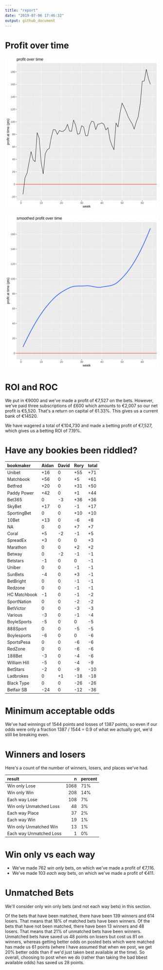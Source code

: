 ```yaml
---
title: "report"
date: "2019-07-06 17:46:32"
output: github_document
---
```




# Profit over time

![plot of chunk profit-over-time](figure/profit-over-time-1.png)

![plot of chunk profit-over-time-smooth](figure/profit-over-time-smooth-1.png)


# ROI and ROC



We put in €9000 and we've made a profit of €7,527 on the bets. However, we've paid three subscriptions of £600 which amounts to €2,007 so our net profit is €5,520. That's a return on capital of 61.33%. This gives us a current bank of €14520.

We have wagered a total of €104,730 and made a betting profit of €7,527, which gives us a betting ROI of 7.19%.


# Have any bookies been riddled?


|bookmaker    |Aidan |David |Rory |total |
|:------------|:-----|:-----|:----|:-----|
|Unibet       |+16   |0     |+55  |+71   |
|Matchbook    |+56   |0     |+5   |+61   |
|Betfred      |+20   |0     |+31  |+50   |
|Paddy Power  |+42   |0     |+1   |+44   |
|Bet365       |0     |-3    |+36  |+36   |
|SkyBet       |+17   |0     |-1   |+17   |
|SportingBet  |0     |0     |+10  |+10   |
|10Bet        |+13   |0     |-6   |+8    |
|NA           |0     |0     |+7   |+7    |
|Coral        |+5    |-2    |-1   |+5    |
|SpreadEx     |+3    |0     |0    |+3    |
|Marathon     |0     |0     |+2   |+2    |
|Betway       |0     |-2    |-1   |-1    |
|Betstars     |-1    |0     |0    |-1    |
|Uniber       |0     |0     |-1   |-1    |
|SunBets      |-4    |0     |+3   |-1    |
|BetBright    |0     |0     |-1   |-1    |
|Redzone      |0     |0     |-1   |-1    |
|HC Matchbook |-1    |0     |-1   |-2    |
|SportNation  |0     |0     |-2   |-2    |
|BetVictor    |0     |0     |-3   |-3    |
|Various      |-3    |0     |-1   |-4    |
|BoyleSports  |-5    |0     |0    |-5    |
|888Sport     |0     |0     |-5   |-5    |
|Boylesports  |-6    |0     |0    |-6    |
|SportsPesa   |0     |0     |-6   |-6    |
|RedZone      |0     |0     |-6   |-6    |
|188Bet       |-3    |0     |-4   |-6    |
|William Hill |-5    |0     |-4   |-9    |
|BetStars     |-2    |0     |-9   |-10   |
|Ladbrokes    |0     |+1    |-18  |-18   |
|Black Type   |0     |0     |-26  |-26   |
|Betfair SB   |-24   |0     |-12  |-36   |


# Minimum acceptable odds



We've had winnings of 1544 points and losses of 1387 points, so even if our odds were only a fraction 1387 / 1544 = 0.9 of what we actually got, we'd still be breaking even.


# Winners and losers

Here's a count of the number of winners, losers, and places we've had.


|result                  |    n|percent |
|:-----------------------|----:|:-------|
|Win only Lose           | 1068|71%     |
|Win only Win            |  208|14%     |
|Each way Lose           |  108|7%      |
|Win only Unmatched Loss |   48|3%      |
|Each way Place          |   37|2%      |
|Each way Win            |   19|1%      |
|Win only Unmatched Win  |   13|1%      |
|Each way Unmatched Loss |    1|0%      |


# Win only vs each way



* We've made 762 _win only_ bets, on which we've made a profit of €7,116. 
* We've made 103 _each way_ bets, on which we've made a profit of €411.


# Unmatched Bets



We'll consider only win only bets (and not each way bets) in this section.

Of the bets that have been matched, there have been 139 winners and 614 losers. That means that 18% of matched bets have been winners. Of the bets that have not been matched, there have been 13 winners and 48 losers. That means that 21% of unmatched bets have been winners. Unmatched bets have saved us 48 points on losers but cost us 81 on winners, whereas getting better odds on posted bets which were matched has made us 61 points (where I have assumed that when we post, we get 20% better odds than if we'd just taken best available at the time). So overall, choosing to post when we do (rather than taking the bad bbest available odds) has saved us 28 points.

